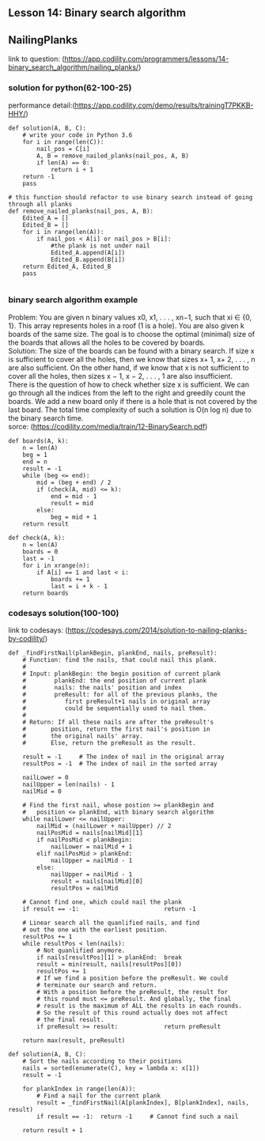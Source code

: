 ## Lesson 14: Binary search algorithm
## NailingPlanks
link to question: (https://app.codility.com/programmers/lessons/14-binary_search_algorithm/nailing_planks/)
### solution for python(62-100-25)
performance detail:(https://app.codility.com/demo/results/trainingT7PKKB-HHY/)
```
def solution(A, B, C):
    # write your code in Python 3.6
    for i in range(len(C)):
        nail_pos = C[i]
        A, B = remove_nailed_planks(nail_pos, A, B)
        if len(A) == 0:
            return i + 1
    return -1
    pass

# this function should refactor to use binary search instead of going through all planks
def remove_nailed_planks(nail_pos, A, B):
    Edited_A = []
    Edited_B = []
    for i in range(len(A)):
        if nail_pos < A[i] or nail_pos > B[i]:
            #the plank is not under nail
            Edited_A.append(A[i])
            Edited_B.append(B[i])
    return Edited_A, Edited_B
    pass
    
```
### binary search algorithm example  
Problem: You are given n binary values x0, x1, . . . , xn−1, such that xi ∈ {0, 1}. This array
represents holes in a roof (1 is a hole). You are also given k boards of the same size. The goal
is to choose the optimal (minimal) size of the boards that allows all the holes to be covered
by boards.  
Solution: The size of the boards can be found with a binary search. If size x is sufficient to
cover all the holes, then we know that sizes x+ 1, x+ 2, . . . , n are also sufficient. On the other
hand, if we know that x is not sufficient to cover all the holes, then sizes x − 1, x − 2, . . . , 1
are also insufficient.  
There is the question of how to check whether size x is sufficient. We can go through all the
indices from the left to the right and greedily count the boards. We add a new board only if
there is a hole that is not covered by the last board.
The total time complexity of such a solution is O(n log n) due to the binary search time.  
sorce: (https://codility.com/media/train/12-BinarySearch.pdf)
```
def boards(A, k):
    n = len(A)
    beg = 1
    end = n
    result = -1
    while (beg <= end):
        mid = (beg + end) / 2
        if (check(A, mid) <= k):
            end = mid - 1
            result = mid
        else:
            beg = mid + 1
    return result
    
def check(A, k):
    n = len(A)
    boards = 0
    last = -1
    for i in xrange(n):
        if A[i] == 1 and last < i:
            boards += 1
            last = i + k - 1
    return boards
```
### codesays solution(100-100)
link to codesays: (https://codesays.com/2014/solution-to-nailing-planks-by-codility/)
```
def _findFirstNail(plankBegin, plankEnd, nails, preResult):
    # Function: find the nails, that could nail this plank.
    #
    # Input: plankBegin: the begin position of current plank
    #        plankEnd: the end position of current plank
    #        nails: the nails' position and index
    #        preResult: for all of the previous planks, the
    #           first preResult+1 nails in original array
    #           could be sequentially used to nail them.
    #
    # Return: If all these nails are after the preResult's
    #       position, return the first nail's position in
    #       the original nails' array.
    #       Else, return the preResult as the result.
 
    result = -1     # The index of nail in the original array
    resultPos = -1  # The index of nail in the sorted array
 
    nailLower = 0
    nailUpper = len(nails) - 1
    nailMid = 0
 
    # Find the first nail, whose postion >= plankBegin and
    #   position <= plankEnd, with binary search algorithm
    while nailLower <= nailUpper:
        nailMid = (nailLower + nailUpper) // 2
        nailPosMid = nails[nailMid][1]
        if nailPosMid < plankBegin:
            nailLower = nailMid + 1
        elif nailPosMid > plankEnd:
            nailUpper = nailMid - 1
        else:
            nailUpper = nailMid - 1
            result = nails[nailMid][0]
            resultPos = nailMid
 
    # Cannot find one, which could nail the plank
    if result == -1:                        return -1
 
    # Linear search all the quanlified nails, and find
    # out the one with the earliest position.
    resultPos += 1
    while resultPos < len(nails):
        # Not quanlified anymore.
        if nails[resultPos][1] > plankEnd:  break
        result = min(result, nails[resultPos][0])
        resultPos += 1
        # If we find a position before the preResult. We could
        # terminate our search and return.
        # With a position before the preResult, the result for
        # this round must <= preResult. And globally, the final
        # result is the maximum of ALL the results in each rounds.
        # So the result of this round actually does not affect
        # the final result.
        if preResult >= result:             return preResult
 
    return max(result, preResult)
 
def solution(A, B, C):
    # Sort the nails according to their positions
    nails = sorted(enumerate(C), key = lambda x: x[1])
    result = -1
 
    for plankIndex in range(len(A)):
        # Find a nail for the current plank
        result = _findFirstNail(A[plankIndex], B[plankIndex], nails, result)
        if result == -1:  return -1     # Cannot find such a nail
 
    return result + 1
```
